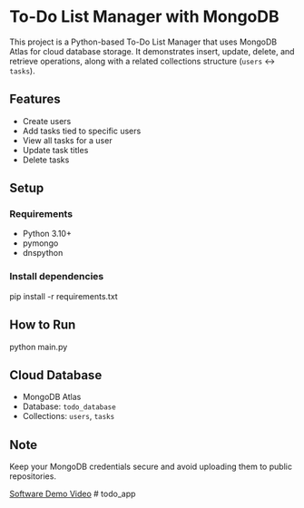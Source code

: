 # To-Do List Manager with MongoDB

This project is a Python-based To-Do List Manager that uses MongoDB Atlas for cloud database storage. It demonstrates insert, update, delete, and retrieve operations, along with a related collections structure (`users` ↔ `tasks`).

## Features
- Create users
- Add tasks tied to specific users
- View all tasks for a user
- Update task titles
- Delete tasks

## Setup

### Requirements
- Python 3.10+
- pymongo
- dnspython

### Install dependencies
pip install -r requirements.txt
## How to Run
python main.py

## Cloud Database
- MongoDB Atlas
- Database: `todo_database`
- Collections: `users`, `tasks`

## Note
Keep your MongoDB credentials secure and avoid uploading them to public repositories.

[Software Demo Video](https://youtu.be/UOO0-tKRwHc)
#   t o d o _ a p p  
 